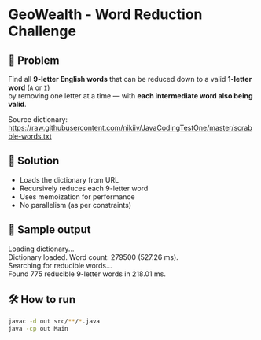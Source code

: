 # GeoWealth - Word Reduction Challenge

## 📌 Problem

Find all **9-letter English words** that can be reduced down to a valid **1-letter word** (`A` or `I`)  
by removing one letter at a time — with **each intermediate word also being valid**.

Source dictionary:  
https://raw.githubusercontent.com/nikiiv/JavaCodingTestOne/master/scrabble-words.txt

## 🚀 Solution

- Loads the dictionary from URL
- Recursively reduces each 9-letter word
- Uses memoization for performance
- No parallelism (as per constraints)

## 🧪 Sample output

Loading dictionary...  
Dictionary loaded. Word count: 279500 (527.26 ms).  
Searching for reducible words...  
Found 775 reducible 9-letter words in 218.01 ms.  

## 🛠 How to run

```bash
javac -d out src/**/*.java
java -cp out Main
